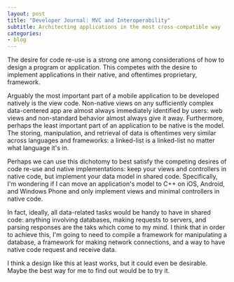 ```yaml
---
layout: post
title: "Developer Journal: MVC and Interoperability"
subtitle: Architecting applications in the most cross-compatible way
categories:
- blog
---
```


The desire for code re-use is a strong one among considerations
of how to design a program or application. This competes with
the desire to implement applications in their native, and oftentimes
proprietary, framework.

Arguably the most important part of a mobile application to be
developed natively is the view code. Non-native views on
any sufficiently complex data-centered app are almost always
immediately identified by users: web views and non-standard
behavior almost always give it away.
Furthermore, perhaps the least important part of an application
to be native is the model. The storing, manipulation, and retrieval
of data is oftentimes very similar across languages and frameworks:
a linked-list is a linked-list no matter what language it's in.

Perhaps we can use this dichotomy to best satisfy the competing
desires of code re-use and native implementations: keep your
views and controllers in native code, but implement your data
model in shared code.
Specifically, I'm wondering if I can move an application's
model to C++ on iOS, Android, and Windows Phone and only
implement views and minimal controllers in native code.

In fact, ideally, all data-related tasks would be handy to have
in shared code: anything involving databases, making requests to
servers, and parsing responses are the taks which come to my
mind.
I think that in order to achieve this, I'm going to need to
compile a framework for manipulating a database, a framework for
making network connections, and a way to have native code
request and receive data. 

I think a design like this at least works, but it could even be
desirable. Maybe the best way for me to find out would be to
try it.